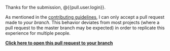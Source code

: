 Thanks for the submission, @{{pull.user.login}}.

As mentioned in the [contributing guidelines](https://github.com/danthareja/contribute-to-open-source/blob/master/CONTRIBUTING.md#open-a-pull-request), I can only accept a pull request made to *your branch*. This behavior deviates from most projects (where a pull request to the master branch may be expected) in order to replicate this experience for multiple people.

[**Click here to open this pull request to your branch**](https://github.com/{{{pull.base.repo.full_name}}}/compare/{{pull.head.user.login}}...{{pull.head.user.login}}:{{pull.head.ref}})
